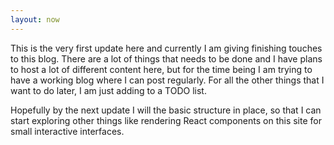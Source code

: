 ```yaml
---
layout: now
---
```

This is the very first update here and currently I am giving finishing touches to this blog. 
There are a lot of things that needs to be done and I have plans to host a lot of different content here,
but for the time being I am trying to have a working blog where I can post regularly. For all the other
things that I want to do later, I am just adding to a TODO list.

Hopefully by the next update I will the basic structure in place, so that I can start exploring 
other things like rendering React components on this site for small interactive interfaces.